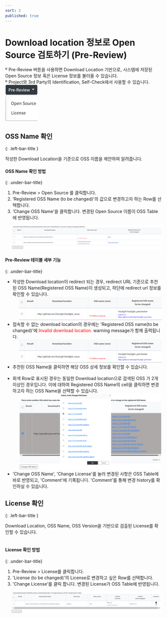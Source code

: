 ```yaml
---
sort: 2
published: true
---
```


# Download location 정보로 Open Source 검토하기 (Pre-Review)
<div class="note">
º Pre-Review 버튼을 사용하면 Download Location 기반으로, 시스템에 저장된 Open Source 정보 혹은 License 정보를 불러올 수 있습니다.<br>
º Project와 3rd Party의 Identification, Self-Check에서 사용할 수 있습니다.<br>
<img src="../../images/common/pre_review/pre_review.png" />
</div>

## OSS Name 확인
{: .left-bar-title }
<div class="note">
작성한 Download Location을 기준으로 OSS 이름을 제안하여 알려줍니다.
</div>

#### OSS Name 확인 방법 
{: .under-bar-title}
1. Pre-Review > Open Source 를 클릭합니다.  
2. ‘Registered OSS Name (to be changed)'의 값으로 변경하고자 하는 Row를 선택합니다.  
3. ‘Change OSS Name'을 클릭합니다. 변경된 Open Source 이름이 OSS Table에 반영됩니다.  
<div style="margin-left: 20px;">
    <img src="../../images/common/pre_review/pre_review_opensource.png" alt="PreReview_oss" class="styled-image" />
</div>

#### Pre-Review 테이블 세부 기능
{: .under-bar-title}
- 작성한 Download location이 redirect 되는 경우, redirect URL 기준으로 추천된 OSS Name(Registered OSS Name)이 생성되고,
  하단에 redirect url 정보를 확인할 수 있습니다.  
  <div style="margin-left: 20px;">
    <img src="../../images/common/pre_review/pre_review_redirect_url.png" alt="PreReview direct url" class="styled-image"/>
  </div>
- 접속할 수 없는 download location의 경우에는 'Registered OSS name(to be changed)'에 
  <span style="color:red">Invalid download location.</span> warning message가 함께 출력됩니다.  
  <div style="margin-left: 20px;">
    <img src="../../images/common/pre_review/pre_review_redirect_url.png" alt="PreReview direct url" class="styled-image" />
  </div>
- 추천된 OSS Name을 클릭하면 해당 OSS 상세 정보를 확인할 수 있습니다.<br><br> 
- 회색 Row로 표시된 경우는 동일한 Download location으로 검색된 OSS 가 2개 이상인 경우입니다.
  이에 대하여 Registered OSS Name의 cell을 클릭하면 변경하고자 하는 OSS Name을 선택할 수 있습니다.
  <div style="margin-left: 20px;">
    <img src="../../images/common/pre_review/pre_review_multi_recommand.png" alt="PreReview multi recommand" class="styled-image" />
  </div>
- 'Change OSS Name', 'Change License'를 눌러 변경된 사항은 OSS Table에 바로 반영되고, 
  'Comment'에 기록됩니다. 'Comment'를 통해 변경 history를 확인하실 수 있습니다.


## License 확인 
{: .left-bar-title }
<div class="note">
Download Location, OSS Name, OSS Version을 기반으로 검출된 License를 확인할 수 있습니다.
</div><br>

#### License 확인 방법
{: .under-bar-title}  
1. Pre-Review > License를 클릭합니다.
2. 'License (to be changed)'의 License로 변경하고 싶은 Row를 선택합니다.
3. 'Change License'를 클릭 합니다. 변경된 License가 OSS Table에 반영됩니다.
<div style="margin-left: 20px;">
    <img src="../../images/common/pre_review/pre_review_license.png" alt="PreReview License" class="styled-image"/>
</div>
